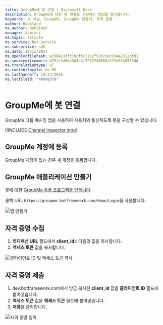 ```yaml
---
title: GroupMe에 봇 연결 | Microsoft Docs
description: GroupMe에 대한 봇 연결을 구성하는 방법을 알아봅니다.
keywords: 봇 채널, GroupMe, GroupMe 만들기, 자격 증명
author: RobStand
ms.author: RobStand
manager: kamrani
ms.topic: article
ms.service: bot-service
ms.subservice: sdk
ms.date: 12/13/2017
ms.openlocfilehash: a2004293ff10cfbc7132f58b7c0c834a2012cfd1
ms.sourcegitcommit: b78fe3d8dd604c4f7233740658a229e85b8535dd
ms.translationtype: HT
ms.contentlocale: ko-KR
ms.lasthandoff: 10/24/2018
ms.locfileid: "49998570"
---
```

# <a name="connect-a-bot-to-groupme"></a>GroupMe에 봇 연결

GroupMe 그룹 메시징 앱을 사용하여 사용자와 통신하도록 봇을 구성할 수 있습니다.

[!INCLUDE [Channel Inspector intro](~/includes/snippet-channel-inspector.md)]

## <a name="sign-up-for-a-groupme-account"></a>GroupMe 계정에 등록

GroupMe 계정이 없는 경우 [새 계정을 등록](https://web.groupme.com/signup)합니다.

## <a name="create-a-groupme-application"></a>GroupMe 애플리케이션 만들기

봇에 대한 [GroupMe 응용 프로그램을 만듭니다](https://dev.groupme.com/applications/new).

콜백 URL `https://groupme.botframework.com/Home/Login`을 사용합니다.

![앱 만들기](~/media/channels/GM-StepApp.png)

## <a name="gather-credentials"></a>자격 증명 수집

1. **리디렉션 URL** 필드에서 **client_id=** 다음의 값을 복사합니다.
2. **액세스 토큰** 값을 복사합니다.

![클라이언트 ID 및 액세스 토큰 복사](~/media/channels/GM-StepClientId.png)


## <a name="submit-credentials"></a>자격 증명 제출

1. dev.botframework.com에서 방금 복사한 **client_id** 값을 **클라이언트 ID** 필드에 붙여넣습니다.
2. **액세스 토큰** 값을 **액세스 토큰** 필드에 붙여넣습니다.
2. **저장**을 클릭합니다.

![자격 증명 입력](~/media/channels/GM-StepClientIDToken.png)

